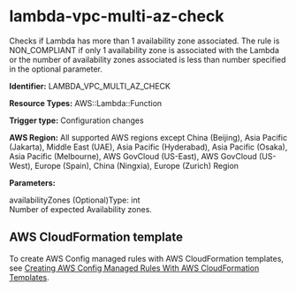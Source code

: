 # lambda\-vpc\-multi\-az\-check<a name="lambda-vpc-multi-az-check"></a>

Checks if Lambda has more than 1 availability zone associated\. The rule is NON\_COMPLIANT if only 1 availability zone is associated with the Lambda or the number of availability zones associated is less than number specified in the optional parameter\. 

**Identifier:** LAMBDA\_VPC\_MULTI\_AZ\_CHECK

**Resource Types:** AWS::Lambda::Function

**Trigger type:** Configuration changes

**AWS Region:** All supported AWS regions except China \(Beijing\), Asia Pacific \(Jakarta\), Middle East \(UAE\), Asia Pacific \(Hyderabad\), Asia Pacific \(Osaka\), Asia Pacific \(Melbourne\), AWS GovCloud \(US\-East\), AWS GovCloud \(US\-West\), Europe \(Spain\), China \(Ningxia\), Europe \(Zurich\) Region

**Parameters:**

availabilityZones \(Optional\)Type: int  
Number of expected Availability zones\.

## AWS CloudFormation template<a name="w2aac12c33c15b9d407c17"></a>

To create AWS Config managed rules with AWS CloudFormation templates, see [Creating AWS Config Managed Rules With AWS CloudFormation Templates](aws-config-managed-rules-cloudformation-templates.md)\.